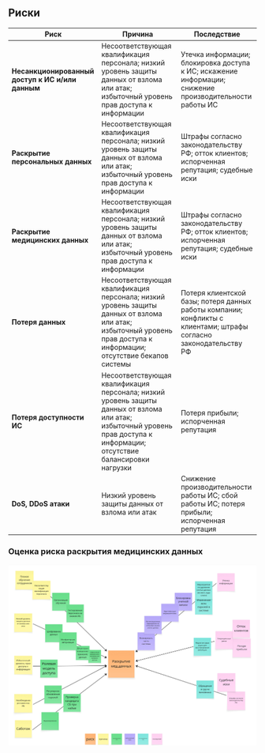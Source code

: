 ## Риски

|Риск|Причина|Последствие|
|-|-|-|
|**Несанкционированный доступ к ИС и/или данным**|Несоответствующая квалификация персонала; низкий уровень защиты данных от взлома или атак; избыточный уровень прав доступа к информации| Утечка информации; блокировка доступа к ИС; искажение информации; снижение производительности работы ИС|
|**Раскрытие персональных данных**|Несоответствующая квалификация персонала; низкий уровень защиты данных от взлома или атак; избыточный уровень прав доступа к информации|Штрафы согласно законодательству РФ; отток клиентов; испорченная репутация; судебные иски|
|**Раскрытие медицинских данных**|Несоответствующая квалификация персонала; низкий уровень защиты данных от взлома или атак; избыточный уровень прав доступа к информации|Штрафы согласно законодательству РФ; отток клиентов; испорченная репутация; судебные иски|
|**Потеря данных**|Несоответствующая квалификация персонала; низкий уровень защиты данных от взлома или атак; избыточный уровень прав доступа к информации; отсутствие бекапов системы|Потеря клиентской базы; потеря данных работы компании; конфликты с клиентами; штрафы согласно законодательству РФ|
|**Потеря доступности ИС**|Несоответствующая квалификация персонала; низкий уровень защиты данных от взлома или атак; избыточный уровень прав доступа к информации; отсутствие балансировки нагрузки|Потеря прибыли; испорченная репутация|
|**DoS, DDoS атаки**|Низкий уровень защиты данных от взлома или атак|Снижение производительности работы ИС; сбой работы ИС; потеря прибыли; испорченная репутация|

### Оценка риска раскрытия медицинских данных

![diagram](./diagram.jpg)
